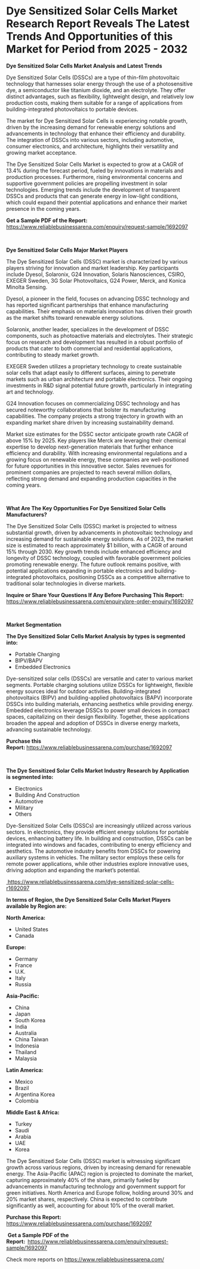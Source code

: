 <p><h1>Dye Sensitized Solar Cells Market Research Report Reveals The Latest Trends And Opportunities of this Market for Period from 2025 - 2032</h1></p><p><strong>Dye Sensitized Solar Cells Market Analysis and Latest Trends</strong></p>
<p><p>Dye Sensitized Solar Cells (DSSCs) are a type of thin-film photovoltaic technology that harnesses solar energy through the use of a photosensitive dye, a semiconductor like titanium dioxide, and an electrolyte. They offer distinct advantages, such as flexibility, lightweight design, and relatively low production costs, making them suitable for a range of applications from building-integrated photovoltaics to portable devices.</p><p>The market for Dye Sensitized Solar Cells is experiencing notable growth, driven by the increasing demand for renewable energy solutions and advancements in technology that enhance their efficiency and durability. The integration of DSSCs into various sectors, including automotive, consumer electronics, and architecture, highlights their versatility and growing market acceptance. </p><p>The Dye Sensitized Solar Cells Market is expected to grow at a CAGR of 13.4% during the forecast period, fueled by innovations in materials and production processes. Furthermore, rising environmental concerns and supportive government policies are propelling investment in solar technologies. Emerging trends include the development of transparent DSSCs and products that can generate energy in low-light conditions, which could expand their potential applications and enhance their market presence in the coming years.</p></p>
<p><strong>Get a Sample PDF of the Report:&nbsp;</strong> <a href="https://www.reliablebusinessarena.com/enquiry/request-sample/1692097?utm_campaign=3268&utm_medium=2&utm_source=Github&utm_content=ia&utm_term=27032025&utm_id=dye-sensitized-solar-cells">https://www.reliablebusinessarena.com/enquiry/request-sample/1692097</a></p>
<p>&nbsp;</p>
<p><strong>Dye Sensitized Solar Cells Major Market Players</strong></p>
<p><p>The Dye Sensitized Solar Cells (DSSC) market is characterized by various players striving for innovation and market leadership. Key participants include Dyesol, Solaronix, G24 Innovation, Solaris Nanosciences, CSIRO, EXEGER Sweden, 3G Solar Photovoltaics, G24 Power, Merck, and Konica Minolta Sensing. </p><p>Dyesol, a pioneer in the field, focuses on advancing DSSC technology and has reported significant partnerships that enhance manufacturing capabilities. Their emphasis on materials innovation has driven their growth as the market shifts toward renewable energy solutions.</p><p>Solaronix, another leader, specializes in the development of DSSC components, such as photoactive materials and electrolytes. Their strategic focus on research and development has resulted in a robust portfolio of products that cater to both commercial and residential applications, contributing to steady market growth.</p><p>EXEGER Sweden utilizes a proprietary technology to create sustainable solar cells that adapt easily to different surfaces, aiming to penetrate markets such as urban architecture and portable electronics. Their ongoing investments in R&D signal potential future growth, particularly in integrating art and technology.</p><p>G24 Innovation focuses on commercializing DSSC technology and has secured noteworthy collaborations that bolster its manufacturing capabilities. The company projects a strong trajectory in growth with an expanding market share driven by increasing sustainability demand.</p><p>Market size estimates for the DSSC sector anticipate growth rate CAGR of above 15% by 2025. Key players like Merck are leveraging their chemical expertise to develop next-generation materials that further enhance efficiency and durability. With increasing environmental regulations and a growing focus on renewable energy, these companies are well-positioned for future opportunities in this innovative sector. Sales revenues for prominent companies are projected to reach several million dollars, reflecting strong demand and expanding production capacities in the coming years.</p></p>
<p>&nbsp;</p>
<p><strong>What Are The Key Opportunities For Dye Sensitized Solar Cells Manufacturers?</strong></p>
<p><p>The Dye Sensitized Solar Cells (DSSC) market is projected to witness substantial growth, driven by advancements in photovoltaic technology and increasing demand for sustainable energy solutions. As of 2023, the market size is estimated to reach approximately $1 billion, with a CAGR of around 15% through 2030. Key growth trends include enhanced efficiency and longevity of DSSC technology, coupled with favorable government policies promoting renewable energy. The future outlook remains positive, with potential applications expanding in portable electronics and building-integrated photovoltaics, positioning DSSCs as a competitive alternative to traditional solar technologies in diverse markets.</p></p>
<p><strong>Inquire or Share Your Questions If Any Before Purchasing This Report:</strong> <a href="https://www.reliablebusinessarena.com/enquiry/pre-order-enquiry/1692097?utm_campaign=3268&utm_medium=2&utm_source=Github&utm_content=ia&utm_term=27032025&utm_id=dye-sensitized-solar-cells">https://www.reliablebusinessarena.com/enquiry/pre-order-enquiry/1692097</a></p>
<p>&nbsp;</p>
<p><strong>Market Segmentation</strong></p>
<p><strong>The Dye Sensitized Solar Cells Market Analysis by types is segmented into:</strong></p>
<p><ul><li>Portable Charging</li><li>BIPV/BAPV</li><li>Embedded Electronics</li></ul></p>
<p><p>Dye-sensitized solar cells (DSSCs) are versatile and cater to various market segments. Portable charging solutions utilize DSSCs for lightweight, flexible energy sources ideal for outdoor activities. Building-integrated photovoltaics (BIPV) and building-applied photovoltaics (BAPV) incorporate DSSCs into building materials, enhancing aesthetics while providing energy. Embedded electronics leverage DSSCs to power small devices in compact spaces, capitalizing on their design flexibility. Together, these applications broaden the appeal and adoption of DSSCs in diverse energy markets, advancing sustainable technology.</p></p>
<p><strong>Purchase this Report:&nbsp;</strong><a href="https://www.reliablebusinessarena.com/purchase/1692097?utm_campaign=3268&utm_medium=2&utm_source=Github&utm_content=ia&utm_term=27032025&utm_id=dye-sensitized-solar-cells">https://www.reliablebusinessarena.com/purchase/1692097</a></p>
<p>&nbsp;</p>
<p><strong>The Dye Sensitized Solar Cells Market Industry Research by Application is segmented into:</strong></p>
<p><ul><li>Electronics</li><li>Building And Construction</li><li>Automotive</li><li>Military</li><li>Others</li></ul></p>
<p><p>Dye-Sensitized Solar Cells (DSSCs) are increasingly utilized across various sectors. In electronics, they provide efficient energy solutions for portable devices, enhancing battery life. In building and construction, DSSCs can be integrated into windows and facades, contributing to energy efficiency and aesthetics. The automotive industry benefits from DSSCs for powering auxiliary systems in vehicles. The military sector employs these cells for remote power applications, while other industries explore innovative uses, driving adoption and expanding the market’s potential.</p></p>
<p><a href="https://www.reliablebusinessarena.com/dye-sensitized-solar-cells-r1692097?utm_campaign=3268&utm_medium=2&utm_source=Github&utm_content=ia&utm_term=27032025&utm_id=dye-sensitized-solar-cells">&nbsp;https://www.reliablebusinessarena.com/dye-sensitized-solar-cells-r1692097</a></p>
<p><strong>In terms of Region, the Dye Sensitized Solar Cells Market Players available by Region are:</strong></p>
<p>
    <p> <strong> North America: </strong>
        <ul>
            <li>United States</li>
            <li>Canada</li>
        </ul>
        </p> 
    <p> <strong> Europe: </strong>
        <ul>
            <li>Germany</li>
            <li>France</li>
            <li>U.K.</li>
            <li>Italy</li>
            <li>Russia</li>
        </ul>
        </p> 
    <p> <strong> Asia-Pacific: </strong>
        <ul>
            <li>China</li>
            <li>Japan</li>
            <li>South Korea</li>
            <li>India</li>
            <li>Australia</li>
            <li>China Taiwan</li>
            <li>Indonesia</li>
            <li>Thailand</li>
            <li>Malaysia</li>
        </ul>
        </p> 
    <p> <strong> Latin America: </strong>
        <ul>
            <li>Mexico</li>
            <li>Brazil</li>
            <li>Argentina Korea</li>
            <li>Colombia</li>
        </ul>
        </p> 
    <p> <strong> Middle East & Africa: </strong>
        <ul>
            <li>Turkey</li>
            <li>Saudi</li>
            <li>Arabia</li>
            <li>UAE</li>
            <li>Korea</li>
        </ul>
    </p>
    </p>
<p><p>The Dye Sensitized Solar Cells (DSSC) market is witnessing significant growth across various regions, driven by increasing demand for renewable energy. The Asia-Pacific (APAC) region is projected to dominate the market, capturing approximately 40% of the share, primarily fueled by advancements in manufacturing technology and government support for green initiatives. North America and Europe follow, holding around 30% and 20% market shares, respectively. China is expected to contribute significantly as well, accounting for about 10% of the overall market.</p></p>
<p><strong>Purchase this Report: </strong><a href="https://www.reliablebusinessarena.com/purchase/1692097?utm_campaign=3268&utm_medium=2&utm_source=Github&utm_content=ia&utm_term=27032025&utm_id=dye-sensitized-solar-cells">https://www.reliablebusinessarena.com/purchase/1692097</a></p>
<p>&nbsp;<strong>Get a Sample PDF of the Report:&nbsp;&nbsp;</strong><a href="https://www.reliablebusinessarena.com/enquiry/request-sample/1692097?utm_campaign=3268&utm_medium=2&utm_source=Github&utm_content=ia&utm_term=27032025&utm_id=dye-sensitized-solar-cells">https://www.reliablebusinessarena.com/enquiry/request-sample/1692097</a></p>
<p><strong></strong></p>
<p>Check more reports on <a href="https://www.reliablebusinessarena.com/?utm_campaign=3268&utm_medium=2&utm_source=Github&utm_content=ia&utm_term=27032025&utm_id=dye-sensitized-solar-cells">https://www.reliablebusinessarena.com/</a></p>